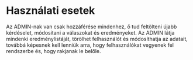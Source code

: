 # Használati esetek
Az ADMIN-nak van csak hozzáférése  mindenhez, ő tud feltölteni újabb kérdéselet, módositani a válaszokat és eredményeket. 
Az ADMIN látja mindenki eredménylistáját, törölhet felhasználót és módosíthatja az adatait,  továbbá képesnek kell lenniük arra,
hogy felhasználókat vegyenek fel rendszerbe és, hogy rakjanak le
belőle.
